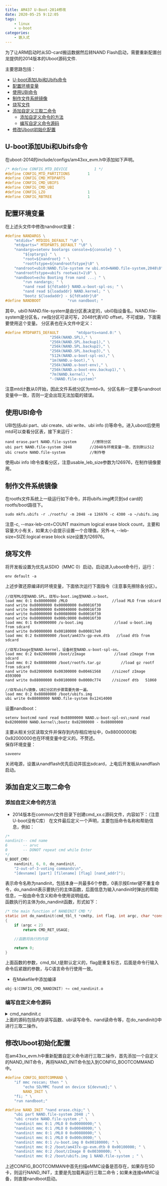 ```yaml
---
title: AM437 U-Boot-2014修改
date: 2020-05-25 9:12:05
tags:
    - linux
    - u-boot
categories: 
    - 嵌入式
---
```


为了让ARM启动时从SD-card搬运数据然后转NAND Flash启动，需要重新配置创龙提供的2014版本的Uboot源码文件.

<!-- more -->  


主要思路包括：  


- [U-boot添加Ubi和Ubifs命令](#u-boot添加ubi和ubifs命令)
- [配置环境变量](#配置环境变量)
- [使用UBI命令](#使用ubi命令)
- [制作文件系统镜像](#制作文件系统镜像)
- [烧写文件](#烧写文件)
- [添加自定义三取二命令](#添加自定义三取二命令)
	- [添加自定义命令的方法](#添加自定义命令的方法)
	- [编写自定义命令源码](#编写自定义命令源码)
- [修改Uboot初始化配置](#修改uboot初始化配置)
  

## U-boot添加Ubi和Ubifs命令
在uboot-2014的include/configs/am43xx_evm.h中添加如下声明。  
```C
/* #define CONFIG_MTD_DEVICE            1 */
#define CONFIG_MTD_PARTITIONS        1
#define CONFIG_CMD_MTDPARTS         
#define CONFIG_CMD_UBIFS           
#define CONFIG_CMD_UBI         
#define CONFIG_LZO                   1
#define CONFIG_RBTREE                1
```
  
## 配置环境变量
在上述头文件中修改nandroot变量：  
```C
#define NANDARGS \
    "mtdids=" MTDIDS_DEFAULT "\0" \
    "mtdparts=" MTDPARTS_DEFAULT "\0" \
    "nandargs=setenv bootargs console=${console} " \
        "${optargs} " \
        "root=${nandroot} " \
        "rootfstype=${nandrootfstype}\0" \
    "nandroot=ubi0:NAND.file-system rw ubi.mtd=NAND.file-system,2048\0" \
    "nandrootfstype=ubifs rootwait=1\0" \
    "nandboot=echo Booting from nand ...; " \
        "run nandargs; " \
        "nand read ${fdtaddr} NAND.u-boot-spl-os; " \
        "nand read ${loadaddr} NAND.kernel; " \
        "bootz ${loadaddr} - ${fdtaddr}\0"
#define NANDBOOT            "run nandboot; "
```
  
其中，ubi0:NAND.file-system是由分区表决定的，ubi0指设备名，NAND.file-system是分区名，rw指分区可读可写，2048代表VID offset，不可或缺，下面需要使用这个变量。
分区表也在头文件中定义：  
```C
#define MTDPARTS_DEFAULT        "mtdparts=nand.0:" \
                    "256k(NAND.SPL)," \
                    "256k(NAND.SPL.backup1)," \
                    "256k(NAND.SPL.backup2)," \
                    "256k(NAND.SPL.backup3)," \
                    "512k(NAND.u-boot-spl-os)," \
                    "1m(NAND.u-boot)," \
                    "256k(NAND.u-boot-env)," \
                    "256k(NAND.u-boot-env.backup1)," \
                    "7m(NAND.kernel)," \
                    "-(NAND.file-system)"
```
  
注意mtd计数从0开始，因此文件系统分区为mtd=9。分区名称一定要与nandroot变量中一致，否则一定会出现无法加载的错误。  


## 使用UBI命令
UBI包括ubi part、ubi create、ubi write、ubi info (l)等命令。进入uboot后使用mtd可以查看分区表，接下来运行：  
```
nand erase.part NAND.file-system       //擦除分区
ubi part NAND.file-system 2048        //2048与环境变量一致，否则默认512
ubi create NAND.file-system           //制作卷
```
  
使用ubi info l命令查看分区，注意usable_leb_size参数为126976，在制作镜像要用。  
 
## 制作文件系统镜像
在rootfs文件系统上一级运行如下命令，并将ubifs.img拷贝到sd card的rootfs/boot路径下。  
```
sudo mkfs.ubifs -r ./rootfs/ -m 2048 -e 126976 -c 4300 -o ~/ubifs.img
```
  
注意-c, --max-leb-cnt=COUNT  maximum logical erase block count，主要和容量大小有关，如果太小会提示设置一个合理值。另外-e, --leb-size=SIZE:logical erase block size设置为126976。  
## 烧写文件  

将开发板设置为优先从SDIO（MMC 0）启动，启动进入uboot命令行，运行：  
```
env default -a
```
  
上述步骤还原编译的环境变量，下面依次运行下面指令（注意事先擦除各分区）。  
```
//烧写MLO至NAND.SPL，烧写u-boot.img至NAND.u-boot。
load mmc 0:1 0x80000000 /MLO                    //load MLO from sdcard
nand write 0x80000000 0x00000000 0x00016f30     
nand write 0x80000000 0x00040000 0x00016f30
nand write 0x80000000 0x00080000 0x00016f30
nand write 0x80000000 0x000c0000 0x00016f30
load mmc 0:1 0x90000000 /u-boot.img              //load u-boot.img from sdcard
nand write 0x90000000 0x00180000 0x000817e0
load mmc 0:2 0x88000000 /boot/am437x-gp-evm.dtb   //load dtb from sdcard

//烧写zImage至NAND.kernel，设备树至NAND.u-boot-spl-os。
load mmc 0:2 0x82000000 /boot/zImage             //load zImage from sdcard
load mmc 0:2 0x88080000 /boot/rootfs.tar.gz         //load gz rootf from sdcard 
nand write 0x82000000 0x00300000 0x00461568     //sizeof zImage  4593000
nand write 0x88000000 0x00100000 0x0000c774     //sizeof dtb   51060

//烧写ubifs镜像，UBI分区的步骤需要先做一遍。
load mmc 0:2 0x88080000 /boot/ubifs.img
ubi write 0x88080000 NAND.file-system 0x12414000
```
   
设置nandboot：  
```
setenv bootcmd nand read 0x88000000 NAND.u-boot-spl-os\;nand read 0x82000000 NAND.kernel\;bootz 0x82000000 - 0x88000000
```
  
主要从相关分区读取文件并保存到内存相应地址中，0x88000000和0x82000000也在环境变量中定义的。不赘述。  
保存环境变量：  
```
saveenv
```
  
关闭电源，设置从nandflash优先启动并拔出sdcard，上电后开发板从nandflash启动。  

## 添加自定义三取二命令  
### 添加自定义命令的方法
* 2014版本在common/文件目录下创建cmd_xx.c源码文件，内容如下：（注意U-boot没有C库）
在文件最后定义一个声明，主要包括命令名称和帮助信息，例如：  
  
```C
/*
nandinit-- cmd name 
6		-- arvc
0		-- DONOT repeat cmd while Enter
*/
U_BOOT_CMD(
	nandinit, 6, 0, do_nandinit,
	"2-out-of-3-voting commands\n",
	"[devname] [part] [filename] [flag] [nand_addr]");
```
  
表示命令名称为nandinit，包括本身一共最多6个参数，0表示按Enter键不重复命令，do_nandinit表示要执行的主体函数，后面信息为输入nandinit时弹出的帮助信息，一般由命令含义和命令使用说明组成。  
函数执行的主体为do_nandinit函数，形式如下：
```C
/* the main function of NANDINIT CMD */
static int do_nandinit(cmd_tbl_t *cmdtp, int flag, int argc, char *const argv[])
{
	if (argc < 2)
		return CMD_RET_USAGE;

	//函数将执行的内容

	return 0;
}
```
  
上面函数的参数，cmd_tbl_t是默认定义的，flag是重复标志，后面是命令行输入命令后紧跟的参数，与C语言命令行使用一致。  
* 在Makefile中添加编译  
  
```C
obj-$(CONFIG_CMD_NANDINIT) += cmd_nandinit.o
```
  
### 编写自定义命令源码  

<details>
<summary>cmd_nandinit.c</summary>  
  
```C
#include <common.h>
#include <command.h>
#include <exports.h>
#include <nand.h>
#include <onenand_uboot.h>
#include <linux/mtd/mtd.h>
#include <linux/mtd/partitions.h>
#include <ubi_uboot.h>
#include <asm/errno.h>
#include <jffs2/load_kernel.h>
#include <bootretry.h>
#include <cli.h>
#include <hash.h>
#include <watchdog.h>
#include <asm/io.h>
#include <linux/compiler.h>
#include <fs.h>
#include <malloc.h>
#include <asm/byteorder.h>
#include <jffs2/jffs2.h>

#define MLO_ADDR 0x80000000
#define UBOOTIMG_ADDR 0x81000000
#define FDT_ADDR 0x88000000
#define IMG_ADDR 0x82000000
#define FS_ADDR 0x88080000

#define ADDR1 0x85000000
#define ADDR2 0x8a000000
#define ADDR3 0x8f000000
#define ADDR_OUT 0x80000000

#define NAND_SPL 0x00000000
#define NAND_SPL_BACKUP1 0x00040000
#define NAND_SPL_BACKUP2 0x00080000
#define NAND_SPL_BACKUP3 0x000c0000
#define NAND_UBOOT_SPL_OS 0x00100000
#define NAND_UBOOT 0x00180000
#define NAND_KERNEL 0x00300000

static struct ubi_device *ubi;   //define ubi device

/*load file from eMMC*/
int load_file(const char *dev_name, const char *part, unsigned long addr, const char *filename)
{
	unsigned long bytes = 0;
	unsigned long pos = 0;
	int len_read;
	unsigned long time;
	fs_set_blk_dev(dev_name, part, FS_TYPE_ANY);   //judge the mmc part
	time = get_timer(0);
	len_read = fs_read(filename, addr, pos, bytes);
	time = get_timer(time);
	if (len_read <= 0)
		return -1;
	return len_read;
}


/*read 4 bytes  data from base_addr + addr, addr is the offset */
static uint32_t mem_read(uint addr, uint base_address)
{
	ulong bytes = 4;
	uint32_t x;
	const void *buf = map_sysmem(base_address + addr, bytes);
	x = *(volatile uint32_t *)buf;
	unmap_sysmem(buf);
	return x;
}


/* write 4 bytes data to base_addr + addr, addr is the offset */
static int mem_write(uint addr, uint base_address, uint32_t value)
{
	ulong writeval, bytes = 4;
	void *buf;
	writeval = (ulong)value;
	buf = map_sysmem(addr + base_address, bytes);
	*((u32 *)buf) = (u32)writeval;
	unmap_sysmem(buf);
	return 0;
}

/* nand write data into addr + offset of NAND flash */
static int nandwrite(int addr, loff_t offset, size_t length)
{
	nand_info_t *nand;
	int dev = nand_curr_device;
	nand = &nand_info[dev];
	return nand_write_skip_bad(nand, offset, &length, NULL, length, (u_char *)addr, 0);
}

/* function copied from cmd_ubi.c */
static struct ubi_volume *ubi_findvolume(char *volume)
{
	struct ubi_volume *vol = NULL;
	int i;

	for (i = 0; i < ubi->vtbl_slots; i++)
	{
		vol = ubi->volumes[i];
		if (vol && !strcmp(vol->name, volume))
			return vol;
	}

	printf("Volume %s not found!\n", volume);
	return NULL;
}

/* function copied from cmd_ubi.c */
int ubi_continue_write(char *volume, void *buf, size_t size)
{
	int err = 1;
	struct ubi_volume *vol;

	vol = ubi_findvolume(volume);
	if (vol == NULL)
		return ENODEV;

	err = ubi_more_update_data(ubi, vol, buf, size);
	if (err < 0)
	{
		printf("Couldnt or partially wrote data\n");
		return -err;
	}

	if (err)
	{
		size = err;

		err = ubi_check_volume(ubi, vol->vol_id);
		if (err < 0)
			return -err;

		if (err)
		{
			ubi_warn("volume %d on UBI device %d is corrupted",
					 vol->vol_id, ubi->ubi_num);
			vol->corrupted = 1;
		}

		vol->checked = 1;
		ubi_gluebi_updated(vol);
	}

	return 0;
}

/* function copied from cmd_ubi.c */
int ubi_beginwrite(char *volume, void *buf, size_t size, size_t full_size)
{
	int err = 1;
	int rsvd_bytes = 0;
	struct ubi_volume *vol;

	vol = ubi_findvolume(volume);
	if (vol == NULL)
		return ENODEV;

	rsvd_bytes = vol->reserved_pebs * (ubi->leb_size - vol->data_pad);
	if (size < 0 || size > rsvd_bytes)
	{
		printf("size > volume size! Aborting!\n");
		return EINVAL;
	}

	err = ubi_start_update(ubi, vol, full_size);
	if (err < 0)
	{
		printf("Cannot start volume update\n");
		return -err;
	}

	return ubi_continue_write(volume, buf, size);
}

/*equal the cmd in uboot: ubi wirte ADDR(buf) UBI:volume_name(*volume) size */
static int ubiwrite(char *volume, void *buf, size_t size)
{
	return ubi_beginwrite(volume, buf, size, size);
}

/* the main function of NANDINIT CMD */
static int do_nandinit(cmd_tbl_t *cmdtp, int flag, int argc, char *const argv[])
{
	if (argc < 2)
		return CMD_RET_USAGE;

	int file_length = 0;

	/* 
	U-BOOT: nandinit mmc 0:1 /MLO 0 0x00000000
	# argv[1] = "mmc"				--flash device name
	# argv[2] = "0:1"				--the part of eMMC
	# argv[3] = "/MLO"				--path and name
	# argv[4] = "0"					--flag,0->use nand write;1->use ubi write
	# argv[5] = "0x00000000"		--the beginning address of mtd part
				"NAND.file-system"	--the name of ubi volume
	*/

	/*load file into three different address of DDRAM	*/
	file_length = load_file(argv[1], argv[2], ADDR1, argv[3]);
	load_file(argv[1], argv[2], ADDR2, argv[3]);
	load_file(argv[1], argv[2], ADDR3, argv[3]);

	ulong data1 = 0, data2 = 0, data3 = 0;
	ulong data_out = 0;
	uint offset = 0;
	int count, count_2k = 0;
	count = file_length / 4 + 1;

	unsigned long time = 0;

	/*flag = 0 ,start nand write file into mtd*/
	if (!strcmp(argv[4], "0"))
	{
		loff_t nand_off = simple_strtoul(argv[5], NULL, 16);
		printf("start\t3-to-2 [%s]\t\t\t\n", argv[3]);
		time = get_timer(0);
		while (count > 0)
		{
			data1 = mem_read(offset, ADDR1);
			data2 = mem_read(offset, ADDR2);
			data3 = mem_read(offset, ADDR3);
			data_out = (data1 & data2) | (data1 & data3) | (data2 & data3);
			mem_write(offset, ADDR_OUT, data_out);
			offset += 4;
			if ((offset % 2048 == 0) && (offset > 0))
			{
				nandwrite(ADDR_OUT + offset - 2048, (loff_t)(nand_off + offset - 2048), 2048);
			}
			count--;
		}
		count_2k = file_length / 2048;
		nandwrite(ADDR_OUT + 2048 * count_2k, (loff_t)(nand_off + 2048 * count_2k), file_length - count_2k * 2048);
		time = get_timer(time);
		printf("end\t3-to-2 [%s]\t\t\tin %lu ms\n", argv[3],time);
	}
	/*flag = 1 ,start ubi write file into NAND.file-system*/
	else if (!strcmp(argv[4], "1"))
	{
		ubi = ubi_devices[0];
		printf("start\t3-to-2 [%s]\t\t\t\n", argv[3]);
		time = get_timer(0);
		while (count > 0)
		{
			data1 = mem_read(offset, ADDR1);
			data2 = mem_read(offset, ADDR2);
			data3 = mem_read(offset, ADDR3);
			data_out = (data1 & data2) | (data1 & data3) | (data2 & data3);
			mem_write(offset, ADDR_OUT, data_out);
			offset += 4;
			count--;
		}

		printf("start ubi_write filesystem to [%s]\n", argv[5]);
		int ret;
		ret = ubiwrite(argv[5], (void *)ADDR_OUT, (size_t)file_length);
		if (!ret)
		{
			printf("%d MB written to volume %s\n", file_length / 1024 / 1024, "NAND.file-system");
		}
		time = get_timer(time);
		printf("end\t3-to-2 [%s]\t\t\tin %lu ms\n", argv[3],time);
	}
	else
	{
		return CMD_RET_USAGE;
	}

	return 0;
}

/*
nandinit-- cmd name 
6		-- arvc
0		-- DONOT repeat cmd while Enter
*/
U_BOOT_CMD(
	nandinit, 6, 0, do_nandinit,
	"2-out-of-3-voting commands\n",
	"[devname] [part] [filename] [flag] [nand_addr]");

```
  
</details>
上面的源码包括内存读写函数、ubi读写命令、nand读命令等，在do_nandinit()中进行三取二操作。  
  
## 修改Uboot初始化配置  
在am43xx_evm.h中重新配置自定义命令进行三取二操作，首先添加一个自定义的NAND_INIT命令，再将NAND_INIT命令加入到CONFIG_BOOTCOMMAND中。  
  
```C
#define CONFIG_BOOTCOMMAND \
	"if mmc rescan; then " \
		"echo SD/MMC found on device ${devnum};" \
		NAND_INIT \
	"fi; " \
	"run nandboot;" 

#define NAND_INIT "nand erase.chip;" \
	"ubi part NAND.file-system 2048 ;" \
	"ubi create NAND.file-system ;" \
	"nandinit mmc 0:1 /MLO 0 0x00000000;" \
	"nandinit mmc 0:1 /MLO 0 0x00040000;" \
	"nandinit mmc 0:1 /MLO 0 0x00080000;" \
	"nandinit mmc 0:1 /MLO 0 0x000c0000;" \
	"nandinit mmc 0:1 /u-boot.img 0 0x00180000; " \
	"nandinit mmc 0:2 /boot/am437x-gp-evm.dtb 0 0x00100000; " \
	"nandinit mmc 0:2 /boot/zImage 0 0x00300000; " \
	"nandinit mmc 0:2 /boot/ubifs.img 1 NAND.file-system ; " \
```
  
上述CONFIG_BOOTCOMMAN中首先扫描eMMC设备是否存在，如果存在SD卡，则运行NAND_INIT，主要是先加载再运行三取二命令；如果未连接eMMC设备，则直接nandboot启动。